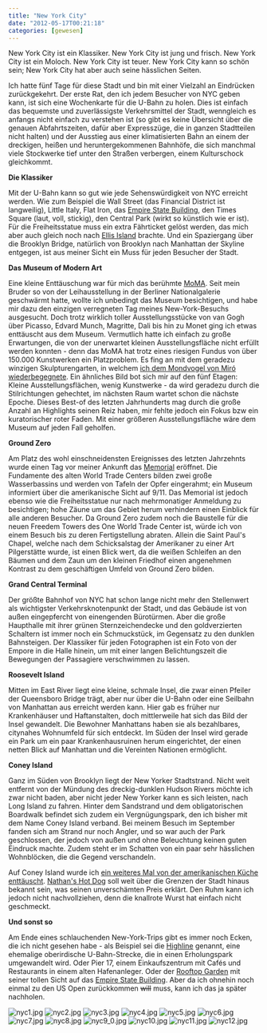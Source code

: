 ```yaml
---
title: "New York City"
date: "2012-05-17T00:21:18"
categories: [gewesen]
---
```


New York City ist ein Klassiker. New York City ist jung und frisch. New York City ist ein Moloch. New York City ist teuer. New York City kann so schön sein; New York City hat aber auch seine hässlichen Seiten.

Ich hatte fünf Tage für diese Stadt und bin mit einer Vielzahl an Eindrücken zurückgekehrt. Der erste Rat, den ich jedem Besucher von NYC geben kann, ist sich eine Wochenkarte für die U-Bahn zu holen. Dies ist einfach das bequemste und zuverlässigste Verkehrsmittel der Stadt, wenngleich es anfangs nicht einfach zu verstehen ist (so gibt es keine Übersicht über die genauen Abfahrtszeiten, dafür aber Expresszüge, die in ganzen Stadtteilen nicht halten) und der Ausstieg aus einer klimatisierten Bahn an einem der dreckigen, heißen und heruntergekommenen Bahnhöfe, die sich manchmal viele Stockwerke tief unter den Straßen verbergen, einem Kulturschock gleichkommt.

**Die Klassiker**

Mit der U-Bahn kann so gut wie jede Sehenswürdigkeit von NYC erreicht werden. Wie zum Beispiel die Wall Street (das Financial District ist langweilig), Little Italy, Flat Iron, das [Empire State Building](/2011/09/25/usa-von-oben/), den Times Square (laut, voll, stickig), den Central Park (wirkt so künstlich wie er ist). Für die Freiheitsstatue muss ein extra Fährticket gelöst werden, das mich aber auch gleich noch nach [Ellis Island](/2011/10/30/ellis-island/) brachte. Und ein Spaziergang über die Brooklyn Bridge, natürlich von Brooklyn nach Manhattan der Skyline entgegen, ist aus meiner Sicht ein Muss für jeden Besucher der Stadt.

**Das Museum of Modern Art**

Eine kleine Enttäuschung war für mich das berühmte [MoMA](http://www.moma.org/). Seit mein Bruder so von der Leihausstellung in der Berliner Nationalgalerie geschwärmt hatte, wollte ich unbedingt das Museum besichtigen, und habe mir dazu den einzigen verregneten Tag meines New-York-Besuchs ausgesucht. Doch trotz wirklich toller Ausstellungsstücke von van Gogh über Picasso, Edvard Munch, Magritte, Dali bis hin zu Monet ging ich etwas enttäuscht aus dem Museum. Vermutlich hatte ich einfach zu große Erwartungen, die von der unerwartet kleinen Ausstellungsfläche nicht erfüllt werden konnten - denn das MoMA hat trotz eines riesigen Fundus von über 150.000 Kunstwerken ein Platzproblem. Es fing an mit dem geradezu winzigen Skulpturengarten, in welchem [ich dem Mondvogel von Miró wiederbegegnete](/2011/12/11/washington-d-c/). Ein ähnliches Bild bot sich mir auf den fünf Etagen: Kleine Ausstellungsflächen, wenig Kunstwerke - da wird geradezu durch die Stilrichtungen gehechtet, im nächsten Raum wartet schon die nächste Epoche. Dieses Best-of des letzten Jahrhunderts mag durch die große Anzahl an Highlights seinen Reiz haben, mir fehlte jedoch ein Fokus bzw ein kuratorischer roter Faden. Mit einer größeren Ausstellungsfläche wäre dem Museum auf jeden Fall geholfen.

**Ground Zero**

Am Platz des wohl einschneidensten Ereignisses des letzten Jahrzehnts wurde einen Tag vor meiner Ankunft das [Memorial](http://www.911memorial.org/) eröffnet. Die Fundamente des alten World Trade Centers bilden zwei große Wasserbassins und werden von Tafeln der Opfer eingerahmt; ein Museum informiert über die amerikanische Sicht auf 9/11. Das Memorial ist jedoch ebenso wie die Freiheitsstatue nur nach mehrmonatiger Anmeldung zu besichtigen; hohe Zäune um das Gebiet herum verhindern einen Einblick für alle anderen Besucher. Da Ground Zero zudem noch die Baustelle für die neuen Freedem Towers des One World Trade Center ist, würde ich von einem Besuch bis zu deren Fertigstellung abraten. Allein die Saint Paul's Chapel, welche nach dem Schicksalstag der Amerikaner zu einer Art Pilgerstätte wurde, ist einen Blick wert, da die weißen Schleifen an den Bäumen und dem Zaun um den kleinen Friedhof einen angenehmen Kontrast zu dem geschäftigen Umfeld von Ground Zero bilden.

**Grand Central Terminal**

Der größte Bahnhof von NYC hat schon lange nicht mehr den Stellenwert als wichtigster Verkehrsknotenpunkt der Stadt, und das Gebäude ist von außen eingepfercht von einengenden Bürotürmen. Aber die große Haupthalle mit ihrer grünen Sternzeichendecke und den goldverzierten Schaltern ist immer noch ein Schmuckstück, im Gegensatz zu den dunklen Bahnsteigen. Der Klassiker für jeden Fotographen ist ein Foto von der Empore in die Halle hinein, um mit einer langen Belichtungszeit die Bewegungen der Passagiere verschwimmen zu lassen.

**Roosevelt Island**

Mitten im East River liegt eine kleine, schmale Insel, die zwar einen Pfeiler der Queensboro Bridge trägt, aber nur über die U-Bahn oder eine Seilbahn von Manhattan aus erreicht werden kann. Hier gab es früher nur Krankenhäuser und Haftanstalten, doch mittlerweile hat sich das Bild der Insel gewandelt. Die Bewohner Manhattans haben sie als bezahlbares, citynahes Wohnumfeld für sich entdeckt. Im Süden der Insel wird gerade ein Park um ein paar Krankenhausruinen herum eingerichtet, der einen netten Blick auf Manhattan und die Vereinten Nationen ermöglicht.

**Coney Island**

Ganz im Süden von Brooklyn liegt der New Yorker Stadtstrand. Nicht weit entfernt von der Mündung des dreckig-dunklen Hudson Rivers möchte ich zwar nicht baden, aber nicht jeder New Yorker kann es sich leisten, nach Long Island zu fahren. Hinter dem Sandstrand und dem obligatorischen Boardwalk befindet sich zudem ein Vergnügungspark, den ich bisher mit dem Name Coney Island verband. Bei meinem Besuch im September fanden sich am Strand nur noch Angler, und so war auch der Park geschlossen, der jedoch von außen und ohne Beleuchtung keinen guten Eindruck machte. Zudem steht er im Schatten von ein paar sehr hässlichen Wohnblöcken, die die Gegend verschandeln.

Auf Coney Island wurde ich [ein weiteres Mal von der amerikanischen Küche enttäuscht](/2011/10/04/portsmouth-new-hampshire/). [Nathan's Hot Dog](http://nathansfamous.com/) soll weit über die Grenzen der Stadt hinaus bekannt sein, was seinen unverschämten Preis erklärt. Den Ruhm kann ich jedoch nicht nachvollziehen, denn die knallrote Wurst hat einfach nicht geschmeckt.

**Und sonst so**

Am Ende eines schlauchenden New-York-Trips gibt es immer noch Ecken, die ich nicht gesehen habe - als Beispiel sei die [Highline](http://www.thehighline.org/) genannt, eine ehemalige oberirdische U-Bahn-Strecke, die in einen Erholungspark umgewandelt wird. Oder Pier 17, einem Einkaufszentrum mit Cafés und Restaurants in einem alten Hafenanleger. Oder der [Rooftop Garden](http://neunzehn72.de/230-5th-rooftop-garden/) mit seiner tollen Sicht auf das [Empire State Building](/2011/09/25/usa-von-oben/). Aber da ich ohnehin noch einmal zu den US Open zurückkommen ~~will~~ muss, kann ich das ja später nachholen.

![nyc1.jpg](nyc1.jpg)
![nyc2.jpg](nyc2.jpg)
![nyc3.jpg](nyc3.jpg)
![nyc4.jpg](nyc4.jpg)
![nyc5.jpg](nyc5.jpg)
![nyc6.jpg](nyc6.jpg)
![nyc7.jpg](nyc7.jpg)
![nyc8.jpg](nyc8.jpg)
![nyc9_0.jpg](nyc9_0.jpg)
![nyc10.jpg](nyc10.jpg)
![nyc11.jpg](nyc11.jpg)
![nyc12.jpg](nyc12.jpg)

